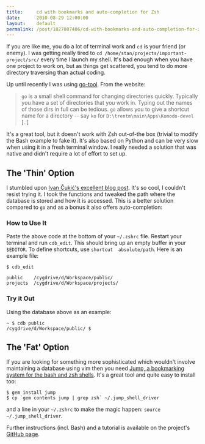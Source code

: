 ```yaml
---
title:     cd with bookmarks and auto-completion for Zsh
date:      2010-08-29 12:00:00
layout:    default
permalink: /post/1027007406/cd-with-bookmarks-and-auto-completion-for-zsh/index.html
---
```


If you are like me, you do a lot of terminal work and `cd` is your friend (or enemy). I was getting really tired to `cd /home/stan/projects/important-project/src/` every time I launch my shell. It's bad enough when you have one project to work on, but as things get scattered, you tend to do more directory traversing than actual coding.

Up until recently I was using [go-tool](http://code.google.com/p/go-tool/). From the website:

> `go` is a small shell command for changing directories quickly. Typically you have a set of directories that you work in. Typing out the names of those dirs in full can be tedious. `go` allows you to give a shortcut name for a directory -- say `ko` for `D:\trentm\main\Apps\Komodo-devel` [..]

It's a great tool, but it doesn't work with Zsh out-of-the box (trivial to modify the Bash example to fake it). It's also based on Python and can be very slow when using it in a fresh terminal window. I really needed a solution that was native and didn't require a lot of effort to set up.

## The 'Thin' Option

I stumbled upon [Ivan Čukić's excellent blog post](http://ivan.fomentgroup.org/blog/2010/01/29/zsh-bookmarks-for-cd-change-directory-with-completion/). It's so cool, I couldn't resist trying it. I took the functions and tweaked the path where the database is stored and how it is accessed. This is a better solution compared to `go` and as a bonus it also offers auto-completion:

<script src="http://gist.github.com/558158.js"></script>

### How to Use It

Paste the above code at the bottom of your `~/.zshrc` file. Restart your terminal and run `cdb_edit`. This should bring up an empty buffer in your `$EDITOR`. To define shortcuts, use `shortcut  absolute/path`. Here is an example file:

    $ cdb_edit

    public    /cygdrive/d/Workspace/public/
    projects  /cygdrive/d/Workspace/projects/

### Try it Out

Using the database above as an example:

    ~ $ cdb public
    /cygdrive/d/Workspace/public/ $ 

## The 'Fat' Option

If you are looking for something more sophisticated which wouldn't involve maintaining a database using vim then you need [Jump, a bookmarking system for the bash and zsh shells](http://github.com/flavio/jump). It's a great tool and quite easy to install too:

    $ gem install jump
    $ cp `gem contents jump | grep zsh` ~/.jump_shell_driver

and a line in your `~/.zshrc` to make the magic happen: `source ~/.jump_shell_driver`.

Further instructions (incl. Bash) and a tutorial is available on the project's [GitHub page](http://github.com/flavio/jump).
